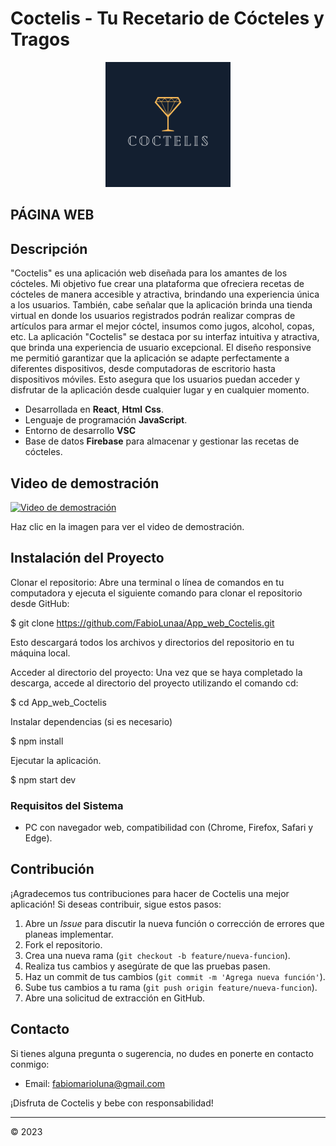 # Coctelis - Tu Recetario de Cócteles y Tragos
<center>
  <img src="https://github.com/viktoryia40/programador2022/blob/desarrolladViktoryia/20230830_200809_0000.png?raw=true" width="200" height="200" />
</center>


## PÁGINA WEB

## Descripción

"Coctelis" es una aplicación web diseñada para los amantes de los cócteles. Mi objetivo fue crear una plataforma que ofreciera recetas de cócteles de manera accesible y atractiva, brindando una experiencia única a los usuarios. También, cabe señalar que la aplicación brinda una tienda virtual en donde los usuarios registrados podrán realizar compras de artículos para armar el mejor cóctel, insumos como jugos, alcohol, copas, etc.
 La aplicación "Coctelis" se destaca por su interfaz intuitiva y atractiva, que brinda una experiencia de usuario excepcional. El diseño responsive me permitió garantizar que la aplicación se adapte perfectamente a diferentes dispositivos, desde computadoras de escritorio hasta dispositivos móviles. Esto asegura que los usuarios puedan acceder y disfrutar de la aplicación desde cualquier lugar y en cualquier momento.

- Desarrollada en **React**, **Html** **Css**.
- Lenguaje de programación **JavaScript**.
- Entorno de desarrollo **VSC**
- Base de datos **Firebase** para almacenar y gestionar las recetas de cócteles.

## Video de demostración

[![Video de demostración](https://img.youtube.com/vi/WILCtHiIdM0/0.jpg)](https://www.youtube.com/watch?v=WILCtHiIdM0)

Haz clic en la imagen para ver el video de demostración.


## Instalación del Proyecto

Clonar el repositorio: Abre una terminal o línea de comandos en tu computadora y ejecuta el siguiente comando para clonar el repositorio desde GitHub:

$ git clone https://github.com/FabioLunaa/App_web_Coctelis.git

Esto descargará todos los archivos y directorios del repositorio en tu máquina local.

Acceder al directorio del proyecto: Una vez que se haya completado la descarga, accede al directorio del proyecto utilizando el comando cd:

$ cd App_web_Coctelis

Instalar dependencias (si es necesario)

$ npm install

Ejecutar la aplicación.

$ npm start dev


### Requisitos del Sistema

- PC con navegador web, compatibilidad con (Chrome, Firefox, Safari y Edge).

## Contribución

¡Agradecemos tus contribuciones para hacer de Coctelis una mejor aplicación! Si deseas contribuir, sigue estos pasos:

1. Abre un *Issue* para discutir la nueva función o corrección de errores que planeas implementar.
2. Fork el repositorio.
3. Crea una nueva rama (`git checkout -b feature/nueva-funcion`).
4. Realiza tus cambios y asegúrate de que las pruebas pasen.
5. Haz un commit de tus cambios (`git commit -m 'Agrega nueva función'`).
6. Sube tus cambios a tu rama (`git push origin feature/nueva-funcion`).
7. Abre una solicitud de extracción en GitHub.

## Contacto

Si tienes alguna pregunta o sugerencia, no dudes en ponerte en contacto conmigo:

- Email: fabiomarioluna@gmail.com
  
¡Disfruta de Coctelis y bebe con responsabilidad!

---
© 2023 
